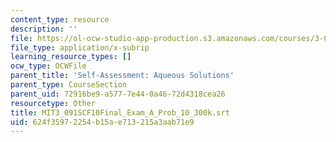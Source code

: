 ```yaml
---
content_type: resource
description: ''
file: https://ol-ocw-studio-app-production.s3.amazonaws.com/courses/3-091sc-introduction-to-solid-state-chemistry-fall-2010/624f35972254b15ae713215a3aab71e9_MIT3_091SCF10Final_Exam_A_Prob_10_300k.srt
file_type: application/x-subrip
learning_resource_types: []
ocw_type: OCWFile
parent_title: 'Self-Assessment: Aqueous Solutions'
parent_type: CourseSection
parent_uid: 72916be9-a577-7e44-0a46-72d4318cea26
resourcetype: Other
title: MIT3_091SCF10Final_Exam_A_Prob_10_300k.srt
uid: 624f3597-2254-b15a-e713-215a3aab71e9
---
```

